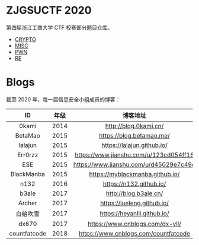 # ZJGSUCTF 2020

第四届浙江工商大学 CTF 校赛部分题目仓库。

- [CRYPTO](./CRYPTO/README.md)
- [MISC](./MISC/README.md)
- [PWN](./PWN/README.md)
- [RE](./RE/README.md)

# Blogs

截至 2020 年，每一届信息安全小组成员的博客：

|      ID      | 年级 |                博客地址                |
| :----------: | :--: | :------------------------------------: |
|    0kami     | 2014 |         http://blog.0kami.cn/          |
|   BetaMao    | 2015 |        https://blog.betamao.me/        |
|   lalajun    | 2015 |       https://lalajun.github.io/       |
|   Err0rzz    | 2015 | https://www.jianshu.com/u/123cd054ff16 |
|     ESE      | 2015 | https://www.jianshu.com/u/d45029e7c49d |
|  BlackManba  | 2015 |    https://myblackmanba.github.io/     |
|     n132     | 2016 |        https://n132.github.io/         |
|    b3ale     | 2017 |         http://blog.b3ale.cn/          |
|    Archer    | 2017 |       https://lueleng.github.io/       |
|   白给吹雪   | 2017 |      https://heyanlll.github.io/       |
|    dx670     | 2017 |    https://www.cnblogs.com/dx-yll/     |
| countfatcode | 2018 |  https://www.cnblogs.com/countfatcode  |
